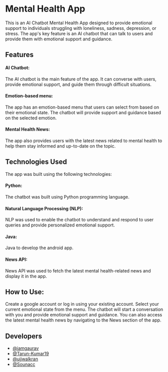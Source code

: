 # Mental Health App
This is an AI Chatbot Mental Health App designed to provide emotional support to individuals struggling with loneliness, sadness, depression, or stress. The app's key feature is an AI chatbot that can talk to users and provide them with emotional support and guidance.

## Features

#### AI Chatbot: 
The AI chatbot is the main feature of the app. It can converse with users, provide emotional support, and guide them through difficult situations. 

#### Emotion-based menu: 
The app has an emotion-based menu that users can select from based on their emotional state. The chatbot will provide support and guidance based on the selected emotion.

#### Mental Health News: 
The app also provides users with the latest news related to mental health to help them stay informed and up-to-date on the topic.

## Technologies Used

The app was built using the following technologies:

#### Python: 
The chatbot was built using Python programming language. 
#### Natural Language Processing (NLP): 
NLP was used to enable the chatbot to understand and respond to user queries and provide personalized emotional support. 
#### Java: 
Java to develop the android app. 
#### News API: 
News API was used to fetch the latest mental health-related news and display it in the app.

## How to Use:
Create a google account or log in using your existing account. Select your current emotional state from the menu. The chatbot will start a conversation with you and provide emotional support and guidance. You can also access the latest mental health news by navigating to the News section of the app.



## Developers

- [@iamgaurav](https://github.com/iamgauarav)
- [@Tarun-Kumar19](https://github.com/Tarun-Kumar19)
- [@ujjwalkran](https://github.com/ujjwalkran)
- [@Sounacc](https://github.com/Sounacc)
